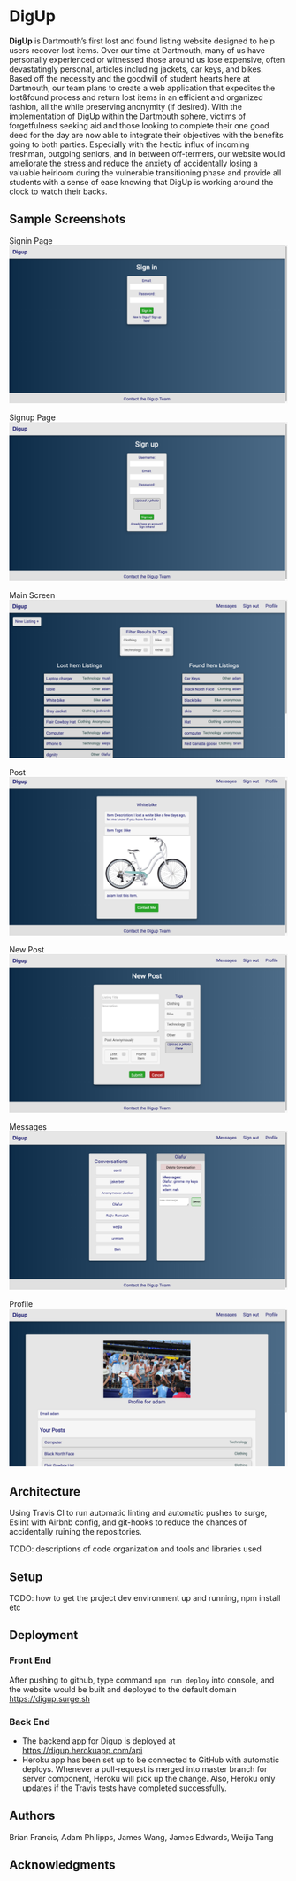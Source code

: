 # DigUp

**DigUp** is Dartmouth’s first lost and found listing website designed to help users recover lost items. Over our time at Dartmouth, many of us have personally experienced or witnessed those around us lose expensive, often devastatingly personal, articles including jackets, car keys, and bikes. Based off the necessity and the goodwill of student hearts here at Dartmouth, our team plans to create a web application that expedites the lost&found process and return lost items in an efficient and organized fashion, all the while preserving anonymity (if desired). With the implementation of DigUp within the Dartmouth sphere, victims of forgetfulness seeking aid and those looking to complete their one good deed for the day are now able to integrate their objectives with the benefits going to both parties. Especially with the hectic influx of incoming freshman, outgoing seniors, and in between off-termers, our website would ameliorate the stress and reduce the anxiety of accidentally losing a valuable heirloom during the vulnerable transitioning phase and provide all students with a sense of ease knowing that DigUp is working around the clock to watch their backs.

## Sample Screenshots

Signin Page
![Signin Page](/img/Signin.png)

Signup Page
![Signup Page](/img/Signup.png)

Main Screen
![main screen](/img/mainScreen.png)

Post
![post](/img/Post.png)

New Post
![new post](/img/newPost.png)

Messages
![messages](/img/messages.png)

Profile
![profile](/img/Profile.png)

## Architecture
Using Travis Cl to run automatic linting and automatic pushes to surge, Eslint with Airbnb config, and git-hooks to reduce the chances of accidentally ruining the repositories.


TODO:  descriptions of code organization and tools and libraries used

## Setup

TODO: how to get the project dev environment up and running, npm install etc

## Deployment

### Front End

After pushing to github, type command `npm run deploy` into console, and the website would be built and deployed to the default domain https://digup.surge.sh

### Back End

* The backend app for Digup is deployed at https://digup.herokuapp.com/api
* Heroku app has been set up to be connected to GitHub with automatic deploys. Whenever a pull-request is merged into master branch for server component, Heroku will pick up the change. Also, Heroku only updates if the Travis tests have completed successfully.

## Authors

Brian Francis, Adam Philipps, James Wang, James Edwards, Weijia Tang

## Acknowledgments
